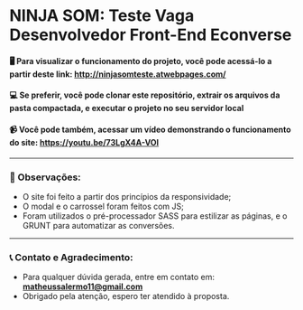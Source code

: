 # NINJA SOM: Teste Vaga Desenvolvedor Front-End Econverse

#### 🖥️ Para visualizar o funcionamento do projeto, você pode acessá-lo a partir deste link: <b> http://ninjasomteste.atwebpages.com/ </b>

#### 💻 Se preferir, você pode clonar este repositório, extrair os arquivos da pasta compactada, e executar o projeto no seu servidor local

#### 📹 Você pode também, acessar um vídeo demonstrando o funcionamento do site: <b> https://youtu.be/73LgX4A-VOI </b>

__________________________________________________________________________________________________________

### 👀 Observações:
+ O site foi feito a partir dos princípios da responsividade;
+ O modal e o carrossel foram feitos com JS;
+ Foram utilizados o pré-processador SASS para estilizar as páginas, e o GRUNT para automatizar as conversões.

__________________________________________________________________________________________________________

### 📞 Contato e Agradecimento:
+ Para qualquer dúvida gerada, entre em contato em: <b> matheussalermo11@gmail.com </b>
+ Obrigado pela atenção, espero ter atendido à proposta.
